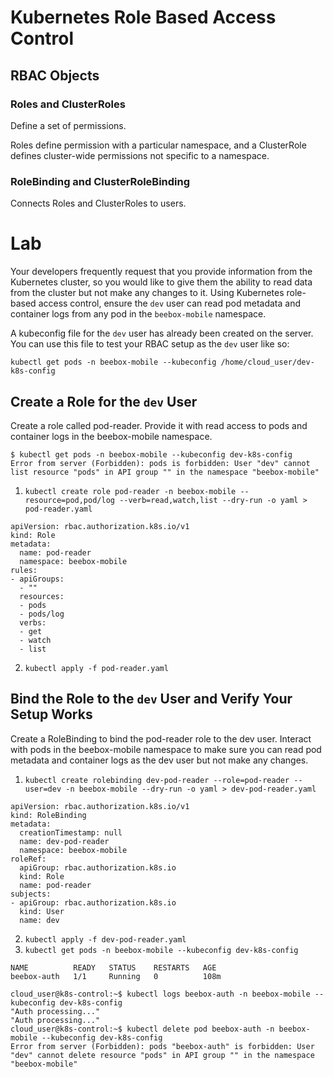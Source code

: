 Kubernetes Role Based Access Control
=================================================

RBAC Objects
-----------------

### Roles and ClusterRoles

Define a set of permissions.

Roles define permission with a particular namespace, and a ClusterRole defines cluster-wide permissions not specific to a namespace.

### RoleBinding and ClusterRoleBinding

Connects Roles and ClusterRoles to users.

# Lab

Your developers frequently request that you provide information from the Kubernetes cluster, so you would like to give them the ability to read data from the cluster but not make any changes to it. Using Kubernetes role-based access control, ensure the `dev` user can read pod metadata and container logs from any pod in the `beebox-mobile` namespace.

A kubeconfig file for the `dev` user has already been created on the server. You can use this file to test your RBAC setup as the `dev` user like so:

`kubectl get pods -n beebox-mobile --kubeconfig /home/cloud_user/dev-k8s-config`

## Create a Role for the `dev` User

Create a role called pod-reader. Provide it with read access to pods and container logs in the beebox-mobile namespace.

```
$ kubectl get pods -n beebox-mobile --kubeconfig dev-k8s-config
Error from server (Forbidden): pods is forbidden: User "dev" cannot list resource "pods" in API group "" in the namespace "beebox-mobile"
```

1. `kubectl create role pod-reader -n beebox-mobile --resource=pod,pod/log --verb=read,watch,list --dry-run -o yaml > pod-reader.yaml`

```
apiVersion: rbac.authorization.k8s.io/v1
kind: Role
metadata:
  name: pod-reader
  namespace: beebox-mobile
rules:
- apiGroups:
  - ""
  resources:
  - pods
  - pods/log
  verbs:
  - get
  - watch
  - list
```

2. `kubectl apply -f pod-reader.yaml`


## Bind the Role to the `dev` User and Verify Your Setup Works

Create a RoleBinding to bind the pod-reader role to the dev user. Interact with pods in the beebox-mobile namespace to make sure you can read pod metadata and container logs as the dev user but not make any changes.

1. `kubectl create rolebinding dev-pod-reader --role=pod-reader --user=dev -n beebox-mobile --dry-run -o yaml > dev-pod-reader.yaml`

```
apiVersion: rbac.authorization.k8s.io/v1
kind: RoleBinding
metadata:
  creationTimestamp: null
  name: dev-pod-reader
  namespace: beebox-mobile
roleRef:
  apiGroup: rbac.authorization.k8s.io
  kind: Role
  name: pod-reader
subjects:
- apiGroup: rbac.authorization.k8s.io
  kind: User
  name: dev
```

2. `kubectl apply -f dev-pod-reader.yaml`
3. `kubectl get pods -n beebox-mobile --kubeconfig dev-k8s-config`

```
NAME          READY   STATUS    RESTARTS   AGE
beebox-auth   1/1     Running   0          108m
```

```
cloud_user@k8s-control:~$ kubectl logs beebox-auth -n beebox-mobile --kubeconfig dev-k8s-config
"Auth processing..."
"Auth processing..."
cloud_user@k8s-control:~$ kubectl delete pod beebox-auth -n beebox-mobile --kubeconfig dev-k8s-config
Error from server (Forbidden): pods "beebox-auth" is forbidden: User "dev" cannot delete resource "pods" in API group "" in the namespace "beebox-mobile"
```